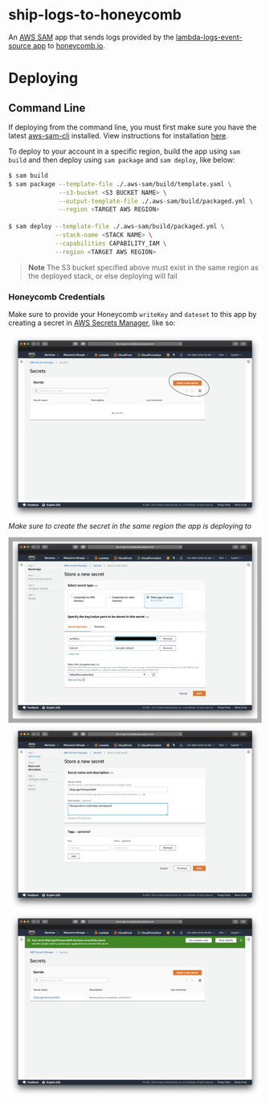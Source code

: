# ship-logs-to-honeycomb

An [AWS SAM](https://github.com/awslabs/serverless-application-model) app that sends logs provided by the [lambda-logs-event-source app](https://github.com/solve-hq/lambda-logs-event-source) to [honeycomb.io](http://honeycomb.io/).

# Deploying

## Command Line

If deploying from the command line, you must first make sure you have the latest [aws-sam-cli](https://github.com/awslabs/aws-sam-cli) installed. View instructions for installation [here](https://docs.aws.amazon.com/serverless-application-model/latest/developerguide/serverless-sam-cli-install.html).

To deploy to your account in a specific region, build the app using `sam build` and then deploy using `sam package` and `sam deploy`, like below:

```bash
$ sam build
$ sam package --template-file ./.aws-sam/build/template.yaml \
              --s3-bucket <S3 BUCKET NAME> \
              --output-template-file ./.aws-sam/build/packaged.yml \
              --region <TARGET AWS REGION>

$ sam deploy --template-file ./.aws-sam/build/packaged.yml \
             --stack-name <STACK NAME> \
             --capabilities CAPABILITY_IAM \
             --region <TARGET AWS REGION>
```

> **Note** The S3 bucket specified above must exist in the same region as the deployed stack, or else deploying will fail

### Honeycomb Credentials

Make sure to provide your Honeycomb `writeKey` and `dateset` to this app by creating a secret in [AWS Secrets Manager](https://docs.aws.amazon.com/secretsmanager/latest/userguide/intro.html), like so:

![create secret 1](/assets/create-secret-1.png)
_Make sure to create the secret in the same region the app is deploying to_

![create secret 2](/assets/create-secret-2.png)
![create secret 3](/assets/create-secret-3.png)
![create secret 4](/assets/create-secret-4.png)
